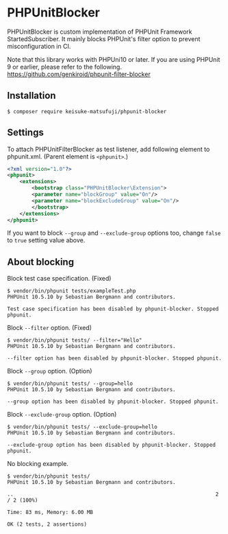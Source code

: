# PHPUnitBlocker

PHPUnitBlocker is custom implementation of PHPUnit Framework StartedSubscriber. 
It mainly blocks PHPUnit's filter option to prevent misconfiguration in CI.

Note that this library works with PHPUni10 or later.
If you are using PHPUnit 9 or earlier, please refer to the following.
https://github.com/genkiroid/phpunit-filter-blocker

## Installation

```
$ composer require keisuke-matsufuji/phpunit-blocker
```

## Settings

To attach PHPUnitFilterBlocker as test listener, add following element to phpunit.xml. (Parent element is `<phpunit>`.)

```xml
<?xml version="1.0"?>
<phpunit>
    <extensions>
        <bootstrap class="PHPUnitBlocker\Extension">
        <parameter name="blockGroup" value="On"/>
        <parameter name="blockExcludeGroup" value="On"/>
        </bootstrap>
    </extensions>
</phpunit>
```

If you want to block `--group` and `--exclude-group` options too, change `false` to `true` setting value above.

## About blocking

Block test case specification. (Fixed)
```
$ vendor/bin/phpunit tests/exampleTest.php
PHPUnit 10.5.10 by Sebastian Bergmann and contributors.

Test case specification has been disabled by phpunit-blocker. Stopped phpunit.
```

Block `--filter` option. (Fixed)
```
$ vendor/bin/phpunit tests/ --filter="Hello"
PHPUnit 10.5.10 by Sebastian Bergmann and contributors.

--filter option has been disabled by phpunit-blocker. Stopped phpunit.
```

Block `--group` option. (Option)
```
$ vendor/bin/phpunit tests/ --group=hello
PHPUnit 10.5.10 by Sebastian Bergmann and contributors.

--group option has been disabled by phpunit-blocker. Stopped phpunit.
```

Block `--exclude-group` option. (Option)
```
$ vendor/bin/phpunit tests/ --exclude-group=hello
PHPUnit 10.5.10 by Sebastian Bergmann and contributors.

--exclude-group option has been disabled by phpunit-blocker. Stopped phpunit.
```

No blocking example.
```
$ vendor/bin/phpunit tests/
PHPUnit 10.5.10 by Sebastian Bergmann and contributors.

..                                                                  2 / 2 (100%)

Time: 83 ms, Memory: 6.00 MB

OK (2 tests, 2 assertions)
```
